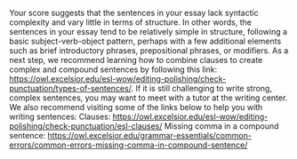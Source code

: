 Your score suggests that the sentences in your essay lack syntactic complexity and vary little in terms of structure. In other words, the sentences in your essay tend to be relatively simple in structure, following a basic subject-verb-object pattern, perhaps with a few additional elements such as brief introductory phrases, prepositional phrases, or modifiers. As a next step, we recommend learning how to combine clauses to create complex and compound sentences by following this link: https://owl.excelsior.edu/esl-wow/editing-polishing/check-punctuation/types-of-sentences/. If it is still challenging to write strong, complex sentences, you may want to meet with a tutor at the writing center. 
We also recommend visiting some of the links below to help you with writing sentences:
Clauses: https://owl.excelsior.edu/esl-wow/editing-polishing/check-punctuation/esl-clauses/
Missing comma in a compound sentence: https://owl.excelsior.edu/grammar-essentials/common-errors/common-errors-missing-comma-in-compound-sentence/
